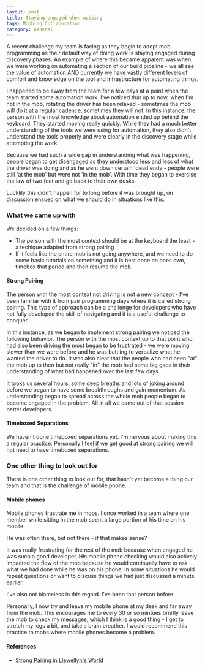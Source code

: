 ```yaml
---
layout: post
title: Staying engaged when mobbing
tags: Mobbing Collaboration
category: General
---
```


A recent challenge my team is facing as they begin to adopt mob programming as their default way of doing work is staying engaged during discovery phases. An example of where this became apparent was when we were working on automating a section of our build pipeline - we all see the value of automation AND currently we have vastly different levels of comfort and knowledge on the tool and infrastructure for automating things.

I happened to be away from the team for a few days at a point when the team started some automation work. I've noticed that up to now, when I'm not in the mob, rotating the driver has been relaxed - sometimes the mob will do it at a regular cadence, sometimes they will not. In this instance, the person with the most knowledge about automation ended up behind the keyboard. They started moving really quickly. While they had a much better understanding of the tools we were using for automation, they also didn't understand the tools properly and were clearly in the discovery stage while attempting the work.

Because we had such a wide gap in understanding what was happening, people began to get disengaged as they understood less and less of what the driver was doing and as he went down certain 'dead ends'- people were still 'at the mob' but were not 'in the mob'. With time they began to exercise the law of two feet and go back to their own desks.

Lucklily this didn't happen for to long before it was brought up, on discussion ensued on what we should do in situations like this.

### What we came up with

We decided on a few things:
- The person with the most context should be at the keyboard the least - a techique adapted from strong pairing  
- If it feels like the entire mob is not going anywhere, and we need to do some basic tutorials on something and it is best done on ones own, timebox that period and then resume the mob.  

#### Strong Pairing

The person with the most context not driving is not a new concept - I've been familiar with it from pair programming days where it is called strong pairing. This type of approach can be a challenge for developers who have not fully developed the skill of navigating and it is a useful challenge to conquer.

In this instance, as we began to implement strong pairing we noticed the following behavior. The person with the most context up to that point who had also been driving the most began to be frustrated - we were moving slower than we were before and he was battling to verbalize what he wanted the driver to do. It was also clear that the people who had been "at" the mob up to then but not really "in" the mob had some big gaps in their understanding of what had happened over the last few days. 

It tooks us several hours, some deep breaths and lots of joking around before we began to have some breakthroughs and gain momentum. As understanding began to spread across the whole mob people began to become engaged in the problem. All in all we came out of that session better developers.

#### Timeboxed Separations

We haven't done timeboxed separations yet. I'm nervous about making this a regular practice. Personally I feel if we get good at strong pairing we will not need to have timeboxed separations. 

### One other thing to look out for

There is one other thing to look out for, that hasn't yet become a thing our team and that is the challenge of mobile phone.

#### Mobile phones

Mobile phones frustrate me in mobs. I once worked in a team where one member while sitting in the mob spent a large portion of his time on his mobile. 

He was often there, but not there - if that makes sense? 

It was really frustrating for the rest of the mob because when engaged he was such a good developer. His mobile phone checking would also actively impacted the flow of the mob because he would continually have to ask what we had done while he was on his phone. In some situations he would repeat questions or want to discuss things we had just discussed a minute earlier. 

I've also not blameless in this regard. I've been that person before.

Personally, I now try and leave my mobile phone at my desk and far away from the mob. This encourages me to every 30 or so mintues briefly leave the mob to check my messages, which I think is a good thing - I get to stretch my legs a bit, and take a brain breather. I would recommend this practice to mobs where mobile phones become a problem.



#### References

- [Strong Pairing in Llewellyn's World](http://llewellynfalco.blogspot.co.nz/2014/06/llewellyns-strong-style-pairing.html)
